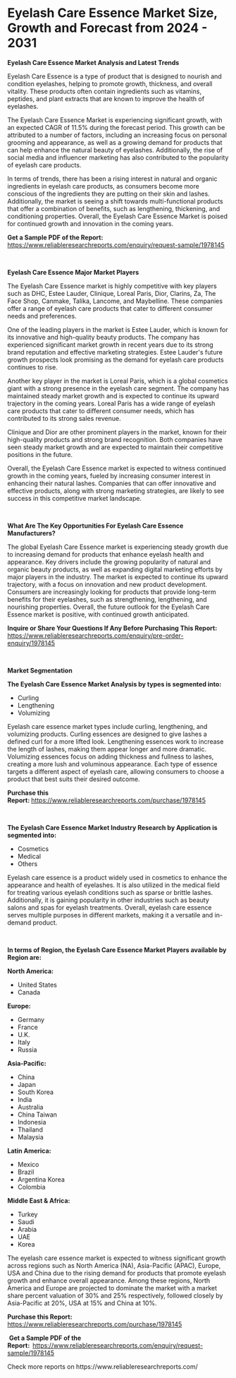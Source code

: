 <p><h1>Eyelash Care Essence Market Size, Growth and Forecast from 2024 - 2031</h1></p><p><strong>Eyelash Care Essence Market Analysis and Latest Trends</strong></p>
<p><p>Eyelash Care Essence is a type of product that is designed to nourish and condition eyelashes, helping to promote growth, thickness, and overall vitality. These products often contain ingredients such as vitamins, peptides, and plant extracts that are known to improve the health of eyelashes.</p><p>The Eyelash Care Essence Market is experiencing significant growth, with an expected CAGR of 11.5% during the forecast period. This growth can be attributed to a number of factors, including an increasing focus on personal grooming and appearance, as well as a growing demand for products that can help enhance the natural beauty of eyelashes. Additionally, the rise of social media and influencer marketing has also contributed to the popularity of eyelash care products.</p><p>In terms of trends, there has been a rising interest in natural and organic ingredients in eyelash care products, as consumers become more conscious of the ingredients they are putting on their skin and lashes. Additionally, the market is seeing a shift towards multi-functional products that offer a combination of benefits, such as lengthening, thickening, and conditioning properties. Overall, the Eyelash Care Essence Market is poised for continued growth and innovation in the coming years.</p></p>
<p><strong>Get a Sample PDF of the Report:&nbsp;</strong> <a href="https://www.reliableresearchreports.com/enquiry/request-sample/1978145">https://www.reliableresearchreports.com/enquiry/request-sample/1978145</a></p>
<p>&nbsp;</p>
<p><strong>Eyelash Care Essence Major Market Players</strong></p>
<p><p>The Eyelash Care Essence market is highly competitive with key players such as DHC, Estee Lauder, Clinique, Loreal Paris, Dior, Clarins, Za, The Face Shop, Canmake, Talika, Lancome, and Maybelline. These companies offer a range of eyelash care products that cater to different consumer needs and preferences.</p><p>One of the leading players in the market is Estee Lauder, which is known for its innovative and high-quality beauty products. The company has experienced significant market growth in recent years due to its strong brand reputation and effective marketing strategies. Estee Lauder's future growth prospects look promising as the demand for eyelash care products continues to rise.</p><p>Another key player in the market is Loreal Paris, which is a global cosmetics giant with a strong presence in the eyelash care segment. The company has maintained steady market growth and is expected to continue its upward trajectory in the coming years. Loreal Paris has a wide range of eyelash care products that cater to different consumer needs, which has contributed to its strong sales revenue.</p><p>Clinique and Dior are other prominent players in the market, known for their high-quality products and strong brand recognition. Both companies have seen steady market growth and are expected to maintain their competitive positions in the future.</p><p>Overall, the Eyelash Care Essence market is expected to witness continued growth in the coming years, fueled by increasing consumer interest in enhancing their natural lashes. Companies that can offer innovative and effective products, along with strong marketing strategies, are likely to see success in this competitive market landscape.</p></p>
<p>&nbsp;</p>
<p><strong>What Are The Key Opportunities For Eyelash Care Essence Manufacturers?</strong></p>
<p><p>The global Eyelash Care Essence market is experiencing steady growth due to increasing demand for products that enhance eyelash health and appearance. Key drivers include the growing popularity of natural and organic beauty products, as well as expanding digital marketing efforts by major players in the industry. The market is expected to continue its upward trajectory, with a focus on innovation and new product development. Consumers are increasingly looking for products that provide long-term benefits for their eyelashes, such as strengthening, lengthening, and nourishing properties. Overall, the future outlook for the Eyelash Care Essence market is positive, with continued growth anticipated.</p></p>
<p><strong>Inquire or Share Your Questions If Any Before Purchasing This Report:</strong> <a href="https://www.reliableresearchreports.com/enquiry/pre-order-enquiry/1978145">https://www.reliableresearchreports.com/enquiry/pre-order-enquiry/1978145</a></p>
<p>&nbsp;</p>
<p><strong>Market Segmentation</strong></p>
<p><strong>The Eyelash Care Essence Market Analysis by types is segmented into:</strong></p>
<p><ul><li>Curling</li><li>Lengthening</li><li>Volumizing</li></ul></p>
<p><p>Eyelash care essence market types include curling, lengthening, and volumizing products. Curling essences are designed to give lashes a defined curl for a more lifted look. Lengthening essences work to increase the length of lashes, making them appear longer and more dramatic. Volumizing essences focus on adding thickness and fullness to lashes, creating a more lush and voluminous appearance. Each type of essence targets a different aspect of eyelash care, allowing consumers to choose a product that best suits their desired outcome.</p></p>
<p><strong>Purchase this Report:&nbsp;</strong><a href="https://www.reliableresearchreports.com/purchase/1978145">https://www.reliableresearchreports.com/purchase/1978145</a></p>
<p>&nbsp;</p>
<p><strong>The Eyelash Care Essence Market Industry Research by Application is segmented into:</strong></p>
<p><ul><li>Cosmetics</li><li>Medical</li><li>Others</li></ul></p>
<p><p>Eyelash care essence is a product widely used in cosmetics to enhance the appearance and health of eyelashes. It is also utilized in the medical field for treating various eyelash conditions such as sparse or brittle lashes. Additionally, it is gaining popularity in other industries such as beauty salons and spas for eyelash treatments. Overall, eyelash care essence serves multiple purposes in different markets, making it a versatile and in-demand product.</p></p>
<p>&nbsp;</p>
<p><strong>In terms of Region, the Eyelash Care Essence Market Players available by Region are:</strong></p>
<p>
    <p> <strong> North America: </strong>
        <ul>
            <li>United States</li>
            <li>Canada</li>
        </ul>
        </p> 
    <p> <strong> Europe: </strong>
        <ul>
            <li>Germany</li>
            <li>France</li>
            <li>U.K.</li>
            <li>Italy</li>
            <li>Russia</li>
        </ul>
        </p> 
    <p> <strong> Asia-Pacific: </strong>
        <ul>
            <li>China</li>
            <li>Japan</li>
            <li>South Korea</li>
            <li>India</li>
            <li>Australia</li>
            <li>China Taiwan</li>
            <li>Indonesia</li>
            <li>Thailand</li>
            <li>Malaysia</li>
        </ul>
        </p> 
    <p> <strong> Latin America: </strong>
        <ul>
            <li>Mexico</li>
            <li>Brazil</li>
            <li>Argentina Korea</li>
            <li>Colombia</li>
        </ul>
        </p> 
    <p> <strong> Middle East & Africa: </strong>
        <ul>
            <li>Turkey</li>
            <li>Saudi</li>
            <li>Arabia</li>
            <li>UAE</li>
            <li>Korea</li>
        </ul>
    </p>
    </p>
<p><p>The eyelash care essence market is expected to witness significant growth across regions such as North America (NA), Asia-Pacific (APAC), Europe, USA and China due to the rising demand for products that promote eyelash growth and enhance overall appearance. Among these regions, North America and Europe are projected to dominate the market with a market share percent valuation of 30% and 25% respectively, followed closely by Asia-Pacific at 20%, USA at 15% and China at 10%.</p></p>
<p><strong>Purchase this Report: </strong><a href="https://www.reliableresearchreports.com/purchase/1978145">https://www.reliableresearchreports.com/purchase/1978145</a></p>
<p>&nbsp;<strong>Get a Sample PDF of the Report:&nbsp;&nbsp;</strong><a href="https://www.reliableresearchreports.com/enquiry/request-sample/1978145">https://www.reliableresearchreports.com/enquiry/request-sample/1978145</a></p>
<p><strong></strong></p>
<p>Check more reports on https://www.reliableresearchreports.com/</p>